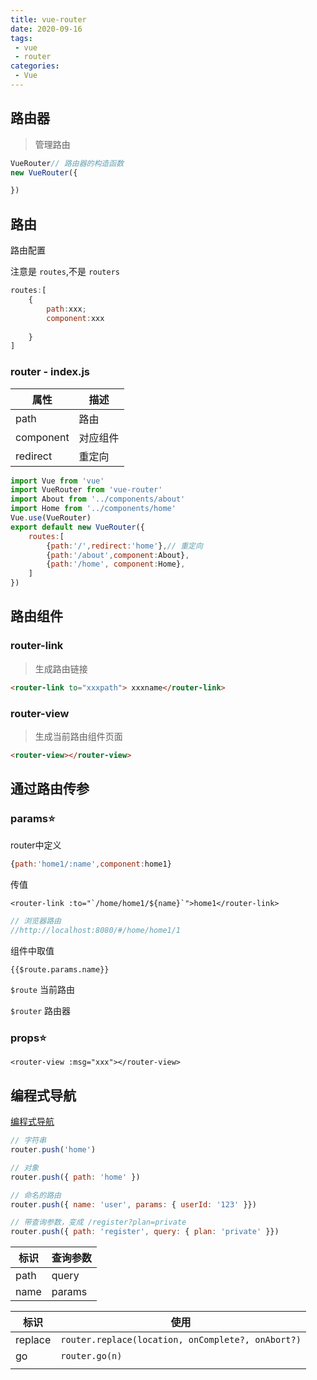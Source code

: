```yaml
---
title: vue-router
date: 2020-09-16
tags:
 - vue
 - router
categories: 
 - Vue
---
```


## 路由器

> 管理路由

```js
VueRouter// 路由器的构造函数
new VueRouter({

})	
```

## 路由

路由配置

注意是 `routes`,不是 `routers`

```js
routes:[
	{
		path:xxx;
        component:xxx
		
	}
]
```

### router - index.js

| 属性      | 描述     |
| --------- | -------- |
| path      | 路由     |
| component | 对应组件 |
| redirect  | 重定向   |

```js
import Vue from 'vue'
import VueRouter from 'vue-router'
import About from '../components/about'
import Home from '../components/home'
Vue.use(VueRouter)
export default new VueRouter({
    routes:[
        {path:'/',redirect:'home'},// 重定向
        {path:'/about',component:About},
        {path:'/home', component:Home},
    ]
})
```



## 路由组件

### router-link

> 生成路由链接

```html
<router-link to="xxxpath"> xxxname</router-link>
```



### router-view

> 生成当前路由组件页面

```html
<router-view></router-view>
```

## 通过路由传参

### params:star:

router中定义

```js
{path:'home1/:name',component:home1}
```

传值

```vue
<router-link :to="`/home/home1/${name}`">home1</router-link>
```

```js
// 浏览器路由
//http://localhost:8080/#/home/home1/1
```

组件中取值

```vue
{{$route.params.name}}
```

`$route` 当前路由

`$router` 路由器

### props:star:

```
<router-view :msg="xxx"></router-view>
```

## 编程式导航

[编程式导航](https://router.vuejs.org/zh/guide/essentials/navigation.html)

```js
// 字符串
router.push('home')

// 对象
router.push({ path: 'home' })

// 命名的路由
router.push({ name: 'user', params: { userId: '123' }})

// 带查询参数，变成 /register?plan=private
router.push({ path: 'register', query: { plan: 'private' }})
```

| 标识 | 查询参数 |
| ---- | -------- |
| path | query    |
| name | params   |

| 标识    | 使用                                              |
| ------- | ------------------------------------------------- |
| replace | `router.replace(location, onComplete?, onAbort?)` |
| go      | `router.go(n)`                                    |
|         |                                                   |


